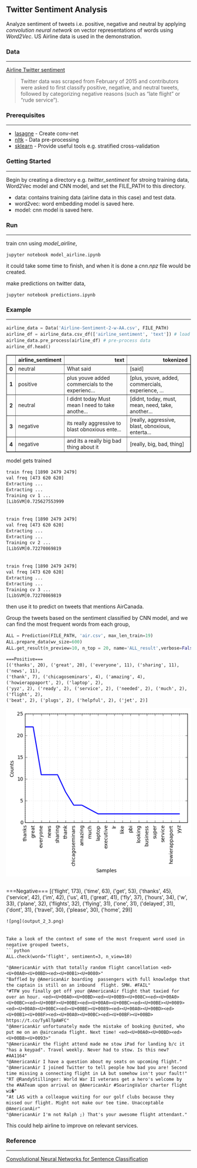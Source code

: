 ## Twitter Sentiment Analysis
Analyze sentiment of tweets i.e. positive, negative and neutral by applying *convolution neural network* on vector representations of words using *Word2Vec*. US Airline data is used in the demonstration.

### Data
--------
[Airline Twitter sentiment](https://www.crowdflower.com/data-for-everyone/)
>Twitter data was scraped from February of 2015 and contributors were asked to first classify positive, negative, and neutral tweets, followed by categorizing negative reasons (such as “late flight” or “rude service”).

### Prerequisites
-----------------
* [lasagne](http://lasagne.readthedocs.io/en/latest/user/installation.html) - Create conv-net
* [nltk](http://www.nltk.org/install.html) - Data pre-processing
* [sklearn](http://scikit-learn.org/stable/install.html) - Provide useful tools e.g. stratified cross-validation


### Getting Started
-------------------
Begin by creating a directory e.g. *twitter_sentiment* for stroing training data, Word2Vec model and CNN model, and set the FILE_PATH to this directory.
* data: contains training data (airline data in this case) and test data.
* word2vec: word embedding model is saved here.
* model: cnn model is saved here.

### Run
-------
train cnn using *model_airline*,
```
jupyter notebook model_airline.ipynb
```
it could take some time to finish, and when it is done a *cnn.npz* file would be created.

make predictions on twitter data,
```
jupyter notebook predictions.ipynb
```
### Example
-----------
```python
airline_data = Data('Airline-Sentiment-2-w-AA.csv', FILE_PATH)
airline_df = airline_data.csv_df(['airline_sentiment', 'text']) # load data
airline_data.pre_process(airline_df) # pre-process data
airline_df.head()
```
<div>
<table border="1" class="dataframe">
  <thead>
    <tr style="text-align: right;">
      <th></th>
      <th>airline_sentiment</th>
      <th>text</th>
      <th>tokenized</th>
    </tr>
  </thead>
  <tbody>
    <tr>
      <th>0</th>
      <td>neutral</td>
      <td>What  said</td>
      <td>[said]</td>
    </tr>
    <tr>
      <th>1</th>
      <td>positive</td>
      <td>plus youve added commercials to the experienc...</td>
      <td>[plus, youve, added, commercials, experience, ...</td>
    </tr>
    <tr>
      <th>2</th>
      <td>neutral</td>
      <td>I didnt today Must mean I need to take anothe...</td>
      <td>[didnt, today, must, mean, need, take, another...</td>
    </tr>
    <tr>
      <th>3</th>
      <td>negative</td>
      <td>its really aggressive to blast obnoxious ente...</td>
      <td>[really, aggressive, blast, obnoxious, enterta...</td>
    </tr>
    <tr>
      <th>4</th>
      <td>negative</td>
      <td>and its a really big bad thing about it</td>
      <td>[really, big, bad, thing]</td>
    </tr>
  </tbody>
</table>
</div>

model gets trained

```
train freq [1890 2479 2479]
val freq [473 620 620]
Extracting ... 
Extracting ... 
Training cv 1 ...
[LibSVM]0.725627553999


train freq [1890 2479 2479]
val freq [473 620 620]
Extracting ... 
Extracting ... 
Training cv 2 ...
[LibSVM]0.72270869819


train freq [1890 2479 2479]
val freq [473 620 620]
Extracting ... 
Extracting ... 
Training cv 3 ...
[LibSVM]0.72270869819
 ```
 then use it to predict on tweets that mentions AirCanada. 
 
 Group the tweets based on the sentiment classified by CNN model, and we can find the most frequent words from each group,
 
```python
ALL = Prediction(FILE_PATH, 'air.csv', max_len_train=19)
ALL.prepare_data(wv_size=600)
ALL.get_result(n_preview=10, n_top = 20, name='ALL_result',verbose=False)
```
```
===Positive===
[('thanks', 20), ('great', 20), ('everyone', 11), ('sharing', 11), ('news', 11), 
('thank', 7), ('chicagoseminars', 4), ('amazing', 4), ('howierappaport', 2), ('laptop', 2), 
('yyz', 2), ('ready', 2), ('service', 2), ('needed', 2), ('much', 2), ('flight', 2), 
('beat', 2), ('plugs', 2), ('helpful', 2), ('jet', 2)]
```
![png](output_2_1.png)
```
```
===Negative===
[('flight', 173), ('time', 63), ('get', 53), ('thanks', 45), ('service', 42), 
('im', 42), ('us', 41), ('great', 41), ('fly', 37), ('hours', 34), ('w', 33), 
('plane', 32), ('flights', 32), ('flying', 31), ('one', 31), ('delayed', 31), 
('dont', 31), ('travel', 30), ('please', 30), ('home', 29)]
```
![png](output_2_3.png)


Take a look of the context of some of the most frequent word used in negative grouped tweets,
```python
ALL.check(word='flight', sentiment=3, n_view=10)
```
```
"@AmericanAir with that totally random flight cancellation <ed><U+00A0><U+00BD><ed><U+00B1><U+0080>"
"Baffled by @AmericanAir boarding  passengers with full knowledge that the captain is still on an inbound  flight. SMH. #FAIL"
"#TFW you finally get off your @AmericanAir flight that taxied for over an hour. <ed><U+00A0><U+00BD><ed><U+00B9><U+008C><ed><U+00A0><U+00BC><ed><U+00BF><U+00BE><ed><U+00A0><U+00BC><ed><U+00BE><U+0089><ed><U+00A0><U+00BC><ed><U+00BE><U+0089><ed><U+00A0><U+00BD><ed><U+00B1><U+008F><ed><U+00A0><U+00BC><ed><U+00BF><U+00BD> https://t.co/TyAlTpAWFC"
"@AmericanAir unfortunately made the mistake of booking @united, who put me on an @aircanada flight. Next time! <ed><U+00A0><U+00BD><ed><U+00B8><U+0093>"
"@AmericanAir the flight attend made me stow iPad for landing b/c it "has a keypad". Travel weekly. Never had to stow. Is this new? #AA1164"
"@AmericanAir I have a question about my seats on upcoming flight."
"@AmericanAir I joined Twitter to tell people how bad you are! Second time missing a connecting flight in LA but somehow isn't your fault!"
"RT @RandyStillinger: World War II veterans get a hero's welcome by the #AATeam upon arrival on @AmericanAir #SoaringValor charter flight wi�"
"At LAS with a colleague waiting for our golf clubs because they missed our flight. Might not make our tee time. Unacceptable @AmericanAir"
"@AmericanAir I'm not Ralph ;) That's your awesome flight attendant."
```

This could help airline to improve on relevant services.

### Reference
-------------
[Convolutional Neural Networks for Sentence Classification](https://arxiv.org/pdf/1408.5882.pdf)
